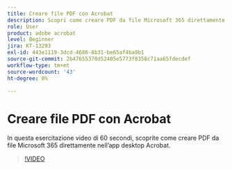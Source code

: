 ```yaml
---
title: Creare file PDF con Acrobat
description: Scopri come creare PDF da file Microsoft 365 direttamente nell’app desktop Acrobat
role: User
product: adobe acrobat
level: Beginner
jira: KT-13293
exl-id: 443e1119-3dcd-4686-8b31-be65af4ba9b1
source-git-commit: 2b47655370d52405e5773f0358c71aa65fdecdef
workflow-type: tm+mt
source-wordcount: '43'
ht-degree: 0%

---
```


# Creare file PDF con Acrobat

In questa esercitazione video di 60 secondi, scoprite come creare PDF da file Microsoft 365 direttamente nell’app desktop Acrobat.

>[!VIDEO](https://video.tv.adobe.com/v/342628?quality=12&learn=on&hidetitle=true)

